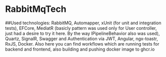 # RabbitMqTech

##Used technologies:
RabbitMQ, Automapper, xUnit (for unit and integration tests), EFCore, MediatR (basicly pattern was used only for User controller, just had a desire to try it here. By the way IPipelineBehavior also was used), Quartz, SignalR, Swagger and Authentication via JWT, Angular, ngx-toastr, RxJS, Docker. Also here you can find workflows which are running tests for backend and frontend, also building and pushing docker image to ghcr.io 
